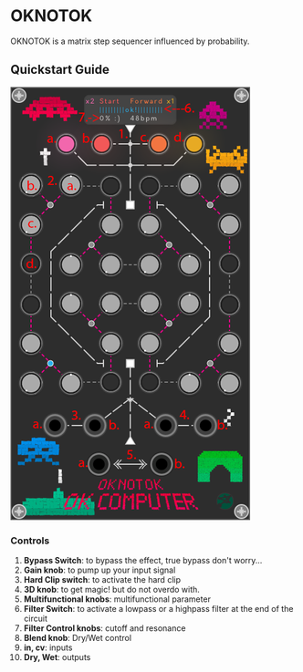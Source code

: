 # OKNOTOK

OKNOTOK is a matrix step sequencer influenced by probability.

## Quickstart Guide

![alt text](img/oknotokg.png)<br>


### Controls
1. <b>Bypass Switch</b>: to bypass the effect, true bypass don't worry...
2. <b>Gain knob</b>: to pump up your input signal
3. <b>Hard Clip switch</b>: to activate the hard clip 
4. <b>3D knob</b>: to get magic! but do not overdo with.
5. <b>Multifunctional knobs</b>: multifunctional parameter
6. <b>Filter Switch</b>: to activate a lowpass or a highpass filter at the end of the circuit
7. <b>Filter Control knobs</b>: cutoff and resonance
8. <b>Blend knob</b>: Dry/Wet control
9. <b>in, cv</b>: inputs
0. <b>Dry, Wet</b>: outputs

